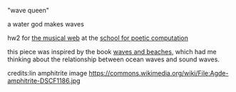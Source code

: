 "wave queen"

a water god makes waves 

hw2 for [the musical web](https://sfpc.study/sessions/summer-24/musical-web) at the [school for poetic computation](https://sfpc.study)

this piece was inspired by the book 
[waves and beaches](https://www.patagonia.com/stories/the-return-of-a-surf-classic/story-96353.html), 
which had me thinking about the relationship between ocean waves and sound waves.

credits:lin
amphitrite image
https://commons.wikimedia.org/wiki/File:Agde-amphitrite-DSCF1186.jpg